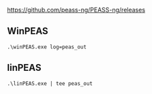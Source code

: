 https://github.com/peass-ng/PEASS-ng/releases



## WinPEAS
```
.\winPEAS.exe log=peas_out
```

## linPEAS

```
.\linPEAS.exe | tee peas_out
```